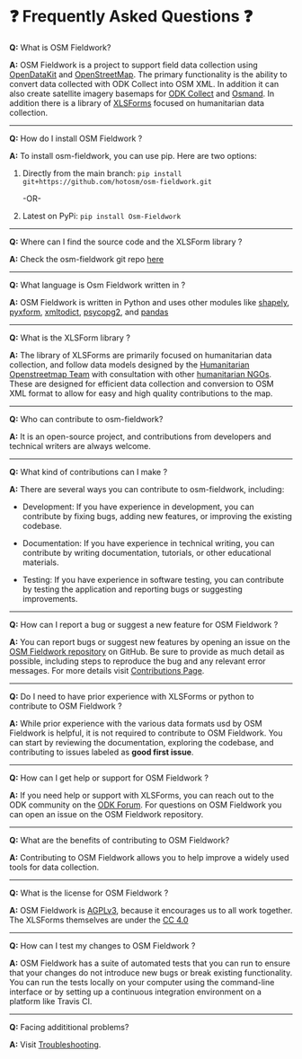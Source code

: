 # ❓ Frequently Asked Questions ❓

**Q:** What is OSM Fieldwork?

**A:** OSM Fieldwork is a project to support field data collection using
[OpenDataKit](https://opendatakit.org/software/) and
[OpenStreetMap](https://www.openstreetmap.org). The primary
functionality is the ability to convert data collected with ODK
Collect into OSM XML. In addition it can also create satellite imagery
basemaps for [ODK Collect](https://docs.getodk.org/collect-intro/) and
[Osmand](https://osmand.net/). In addition there is a library of
[XLSForms](https://xlsform.org/en/) focused on humanitarian data
collection.

<hr></hr>

**Q:** How do I install OSM Fieldwork ?

**A:** To install osm-fieldwork, you can use pip. Here are two options:

1. Directly from the main branch:
   `pip install git+https://github.com/hotosm/osm-fieldwork.git`

   -OR-

2. Latest on PyPi:
   `pip install Osm-Fieldwork`

<hr></hr>

**Q:** Where can I find the source code and the XLSForm library ?

**A:** Check the osm-fieldwork git repo [here](https://github.com/hotosm/osm-fieldwork)

<hr></hr>

**Q:** What language is Osm Fieldwork written in ?

**A:** OSM Fieldwork is written in Python and uses other modules like
[shapely](https://pypi.org/project/shapely/),
[pyxform](https://pypi.org/project/pyxform/),
[xmltodict](https://pypi.org/project/xmltodict/),
[psycopg2](https://pypi.org/project/psycopg/), and
[pandas](https://pypi.org/project/pandas/)

<hr></hr>

**Q:** What is the XLSForm library ?

**A:** The library of XLSForms are primarily focused on humanitarian
data collection, and follow data models designed by the [Humanitarian
Openstreetmap Team](https://www.hotosm.org) with consultation with
other [humanitarian
NGOs](https://en.wikipedia.org/wiki/Non-governmental_organization). These
are designed for efficient data collection and conversion to OSM XML
format to allow for easy and high quality contributions to the map.

<hr></hr>

**Q:** Who can contribute to osm-fieldwork?

**A:** It is an open-source project, and contributions from developers
and technical writers are always welcome.

<hr></hr>

**Q:** What kind of contributions can I make ?

**A:** There are several ways you can contribute to osm-fieldwork, including:

- Development: If you have experience in development, you can contribute by fixing bugs, adding new features, or improving the existing codebase.

- Documentation: If you have experience in technical writing, you can contribute by writing documentation, tutorials, or other educational materials.

- Testing: If you have experience in software testing, you can contribute by testing the application and reporting bugs or suggesting improvements.

<hr></hr>

**Q:** How can I report a bug or suggest a new feature for OSM
Fieldwork ?

**A:** You can report bugs or suggest new features by opening an issue
on the [OSM Fieldwork
repository](https://github.com/hotosm/osm-fieldwork/issues) on
GitHub. Be sure to provide as much detail as possible, including
steps to reproduce the bug and any relevant error messages.
For more details visit [Contributions Page](https://github.com/hotosm/osm-fieldwork/wiki/Contribution).

<hr></hr>

**Q:** Do I need to have prior experience with XLSForms or python to
contribute to OSM Fieldwork ?

**A:** While prior experience with the various data formats usd by OSM
Fieldwork is helpful, it is not required to contribute to OSM
Fieldwork. You can start by reviewing the documentation, exploring
the codebase, and contributing to issues labeled as **good first issue**.

<hr></hr>

**Q:** How can I get help or support for OSM Fieldwork ?

**A:** If you need help or support with XLSForms, you can reach out to the
ODK community on the [ODK Forum](https://forum.getodk.org/). For
questions on OSM Fieldwork you can open an issue on the OSM
Fieldwork repository.

<hr></hr>

**Q:** What are the benefits of contributing to OSM Fieldwork?

**A:** Contributing to OSM Fieldwork allows you to help improve a widely
used tools for data collection.

<hr></hr>

**Q:** What is the license for OSM Fieldwork ?

**A:** OSM Fieldwork is
[AGPLv3](https://www.fsf.org/bulletin/2021/fall/the-fundamentals-of-the-agplv3),
because it encourages us to all work together. The XLSForms themselves
are under the [CC 4.0](https://creativecommons.org/licenses/by/4.0/)

<hr></hr>

**Q:** How can I test my changes to OSM Fieldwork ?

**A:** OSM Fieldwork has a suite of automated tests that you can run to
ensure that your changes do not introduce new bugs or break existing
functionality. You can run the tests locally on your computer using
the command-line interface or by setting up a continuous integration
environment on a platform like Travis CI.

<hr></hr>

**Q:** Facing addititional problems?

**A:** Visit [Troubleshooting](https://github.com/hotosm/osm-fieldwork/wiki/troubleshooting).
